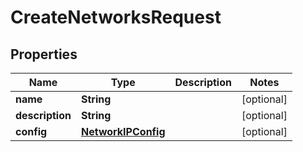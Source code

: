 

# CreateNetworksRequest

## Properties

Name | Type | Description | Notes
------------ | ------------- | ------------- | -------------
**name** | **String** |  |  [optional]
**description** | **String** |  |  [optional]
**config** | [**NetworkIPConfig**](NetworkIPConfig.md) |  |  [optional]



